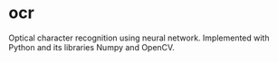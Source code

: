 # ocr
Optical character recognition using neural network. Implemented with Python and its libraries Numpy and OpenCV.

